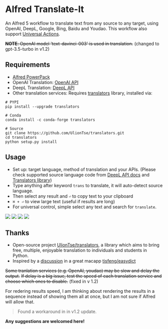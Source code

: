 # Alfred Translate-It 

An Alfred 5 workflow to translate text from any source to any target, using OpenAI, DeepL, Google, Bing, Baidu and Youdao. This workflow also support [Universal Actions](https://www.alfredapp.com/universal-actions/).

~~**NOTE**: OpenAI model 'text-davinci-003' is used in translation.~~ (changed to gpt-3.5-turbo in v1.2)

## Requirements
- [Alfred PowerPack](https://www.alfredapp.com/powerpack/)
- OpenAI Translation: [OpenAI API](https://platform.openai.com/)
- DeepL Translation: [DeepL API](https://www.deepl.com/pro-api)
- Other translation services: Requires [translators](https://github.com/UlionTse/translators) library, installed via:
```
# PYPI
pip install --upgrade translators

# Conda
conda install -c conda-forge translators

# Source
git clone https://github.com/UlionTse/translators.git
cd translators
python setup.py install
```

## Usage
- Set up: target language, method of translation and your APIs.
(Please check supported source language code from [DeepL API docs](https://www.deepl.com/docs-api/translate-text) and [Translators library](https://github.com/UlionTse/translators))
- Type anything after keyword `trans` to translate, it will auto-detect source language.
- Then select any result and `⏎` to copy text to your clipboard
- `⌘ + ⏎` to view large text (useful if results are long)
- For universal control, simple select any text and search for `translate`.

![](https://i.imgur.com/ANXHurD.png)
![](https://i.imgur.com/AZZOy2w.png)
![](https://i.imgur.com/XO0Ub0K.png)
![](https://i.imgur.com/ZyaL4O3.png)

## Thanks
- Open-source project [UlionTse/translators](https://github.com/UlionTse/translators), a library which aims to bring free, multiple, enjoyable translation to individuals and students in Python.
- Inspired by a [discussion](https://github.com/tisfeng/Easydict/issues/78) in a great macapp [tisfeng/easydict](https://github.com/tisfeng/easydict)

~~Some tranlation services (e.g. OpenAI, youdao) may be slow and delay the output.~~
~~If delay is a big issue, test the speed of each translation service and choose which ones to disable.~~ (fixed in v 1.2)

For redering results speed, I am thinking about rendering the results in a sequence instead of showing them all at once, but I am not sure if Alfred will allow that.
> Found a workaround in in v1.2 update.

**Any suggestions are welcomed here!**
